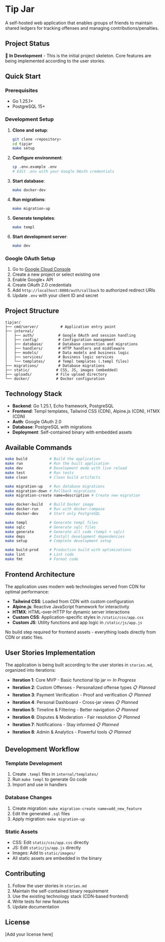 # Tip Jar

A self-hosted web application that enables groups of friends to maintain shared ledgers for tracking offenses and managing contributions/penalties.

## Project Status

🚧 **In Development** - This is the initial project skeleton. Core features are being implemented according to the user stories.

## Quick Start

### Prerequisites

- Go 1.25.1+
- PostgreSQL 15+

### Development Setup

1. **Clone and setup**:
   ```bash
   git clone <repository>
   cd tipjar
   make setup
   ```

2. **Configure environment**:
   ```bash
   cp .env.example .env
   # Edit .env with your Google OAuth credentials
   ```

3. **Start database**:
   ```bash
   make docker-dev
   ```

4. **Run migrations**:
   ```bash
   make migration-up
   ```

5. **Generate templates**:
   ```bash
   make templ
   ```

6. **Start development server**:
   ```bash
   make dev
   ```

### Google OAuth Setup

1. Go to [Google Cloud Console](https://console.cloud.google.com/)
2. Create a new project or select existing one
3. Enable Google+ API
4. Create OAuth 2.0 credentials
5. Add `http://localhost:8080/auth/callback` to authorized redirect URIs
6. Update `.env` with your client ID and secret

## Project Structure

```
tipjar/
├── cmd/server/          # Application entry point
├── internal/
│   ├── auth/           # Google OAuth and session handling
│   ├── config/         # Configuration management  
│   ├── database/       # Database connection and migrations
│   ├── handlers/       # HTTP handlers and middleware
│   ├── models/         # Data models and business logic
│   ├── services/       # Business logic services
│   └── templates/      # Templ templates (.templ files)
├── migrations/         # Database migrations
├── static/            # CSS, JS, images (embedded)
├── uploads/           # File upload directory
└── docker/            # Docker configuration
```

## Technology Stack

- **Backend**: Go 1.25.1, Echo framework, PostgreSQL
- **Frontend**: Templ templates, Tailwind CSS (CDN), Alpine.js (CDN), HTMX (CDN)
- **Auth**: Google OAuth 2.0
- **Database**: PostgreSQL with migrations
- **Deployment**: Self-contained binary with embedded assets

## Available Commands

```bash
make build          # Build the application
make run            # Run the built application  
make dev            # Development mode with live reload
make test           # Run tests
make clean          # Clean build artifacts

make migration-up   # Run database migrations
make migration-down # Rollback migrations
make migration-create name=description # Create new migration

make docker-build   # Build Docker image
make docker-run     # Run with docker-compose
make docker-dev     # Start only PostgreSQL

make templ          # Generate templ files
make sqlc           # Generate sqlc files
make generate       # Generate all code (templ + sqlc)
make deps           # Install development dependencies
make setup          # Complete development setup

make build-prod     # Production build with optimizations
make lint           # Lint code
make fmt            # Format code
```

## Frontend Architecture

The application uses modern web technologies served from CDN for optimal performance:

- **Tailwind CSS**: Loaded from CDN with custom configuration
- **Alpine.js**: Reactive JavaScript framework for interactivity
- **HTMX**: HTML-over-HTTP for dynamic server interactions
- **Custom CSS**: Application-specific styles in `/static/css/app.css`
- **Custom JS**: Utility functions and app logic in `/static/js/app.js`

No build step required for frontend assets - everything loads directly from CDN or static files.

## User Stories Implementation

The application is being built according to the user stories in `stories.md`, organized into iterations:

- **Iteration 1**: Core MVP - Basic functional tip jar ✏️ *In Progress*
- **Iteration 2**: Custom Offenses - Personalized offense types 📋 *Planned*
- **Iteration 3**: Payment Verification - Proof and verification 📋 *Planned*
- **Iteration 4**: Personal Dashboard - Cross-jar views 📋 *Planned*
- **Iteration 5**: Timeline & Filtering - Better navigation 📋 *Planned*
- **Iteration 6**: Disputes & Moderation - Fair resolution 📋 *Planned*
- **Iteration 7**: Notifications - Stay informed 📋 *Planned*
- **Iteration 8**: Admin & Analytics - Powerful tools 📋 *Planned*

## Development Workflow

### Template Development
1. Create `.templ` files in `internal/templates/`
2. Run `make templ` to generate Go code
3. Import and use in handlers

### Database Changes
1. Create migration: `make migration-create name=add_new_feature`
2. Edit the generated `.sql` files
3. Apply migration: `make migration-up`

### Static Assets
- CSS: Edit `static/css/app.css` directly
- JS: Edit `static/js/app.js` directly  
- Images: Add to `static/images/`
- All static assets are embedded in the binary

## Contributing

1. Follow the user stories in `stories.md`
2. Maintain the self-contained binary requirement
3. Use the existing technology stack (CDN-based frontend)
4. Write tests for new features
5. Update documentation

## License

[Add your license here]
